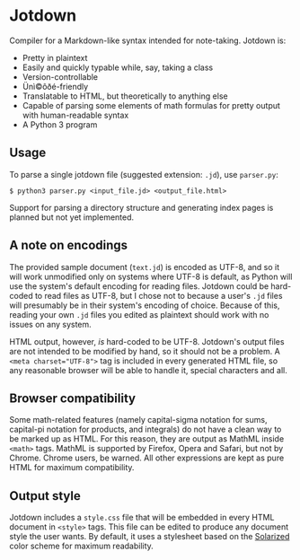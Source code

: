 Jotdown
=======

Compiler for a Markdown-like syntax intended for note-taking. Jotdown is:

* Pretty in plaintext
* Easily and quickly typable while, say, taking a class
* Version-controllable
* Ünì©ôðé-friendly
* Translatable to HTML, but theoretically to anything else
* Capable of parsing some elements of math formulas for pretty output with human-readable syntax
* A Python 3 program

Usage
-----

To parse a single jotdown file (suggested extension: `.jd`), use `parser.py`:

    $ python3 parser.py <input_file.jd> <output_file.html>

Support for parsing a directory structure and generating index pages is planned but not yet implemented.

A note on encodings
-------------------

The provided sample document (`text.jd`) is encoded as UTF-8, and so it will work unmodified only on systems where UTF-8
is default, as Python will use the system's default encoding for reading files. Jotdown could be hard-coded to read files
as UTF-8, but I chose not to because a user's `.jd` files will presumably be in their system's encoding of choice.
Because of this, reading your own `.jd` files you edited as plaintext should work with no issues on any system.

HTML output, however, *is* hard-coded to be UTF-8. Jotdown's output files are not intended to be modified by hand, so it
should not be a problem. A `<meta charset="UTF-8">` tag is included in every generated HTML file, so any reasonable
browser will be able to handle it, special characters and all.

Browser compatibility
---------------------

Some math-related features (namely capital-sigma notation for sums, capital-pi notation for products, and integrals) do
not have a clean way to be marked up as HTML. For this reason, they are output as MathML inside `<math>` tags. MathML is
supported by Firefox, Opera and Safari, but not by Chrome. Chrome users, be warned. All other expressions are kept as
pure HTML for maximum compatibility.

Output style
------------

Jotdown includes a `style.css` file that will be embedded in every HTML document in `<style>` tags. This file can be
edited to produce any document style the user wants. By default, it uses a stylesheet based on the
[Solarized](http://ethanschoonover.com/solarized) color scheme for maximum readability.
